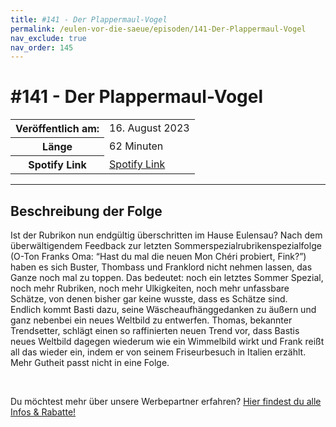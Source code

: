 ```yaml
---
title: #141 - Der Plappermaul-Vogel
permalink: /eulen-vor-die-saeue/episoden/141-Der-Plappermaul-Vogel
nav_exclude: true
nav_order: 145
---
```


# #141 - Der Plappermaul-Vogel
<table class="resp-table dcf-table dcf-table-responsive dcf-table-bordered dcf-table-striped dcf-w-100%">
                    <tbody>
                        <tr>
                            <th scope="row">Veröffentlich am:</th>
                            <td data-label="Veröffentlich am:">16. August 2023</td>
                        </tr>
                        <tr>
                            <th scope="row">Länge </th>
                            <td data-label="Länge ">62 Minuten</td>
                        </tr><tr>
                                <th scope="row">Spotify Link</th>
                                <td data-label="Spotify Link"><a href="https://open.spotify.com/episode/7Ma3HElR6S7ibjx3owGV4W">Spotify Link</a></td>
                            </tr></tbody>
                </table>

***

## Beschreibung der Folge

<div>
<p>Ist der Rubrikon nun endgültig überschritten im Hause Eulensau? Nach dem überwältigendem Feedback zur letzten Sommerspezialrubrikenspezialfolge (O-Ton Franks Oma: “Hast du mal die neuen Mon Chéri probiert, Fink?”) haben es sich Buster, Thombass und Franklord nicht nehmen lassen, das Ganze noch mal zu toppen. Das bedeutet: noch ein letztes Sommer Spezial, noch mehr Rubriken, noch mehr Ulkigkeiten, noch mehr unfassbare Schätze, von denen bisher gar keine wusste, dass es Schätze sind.<br/>Endlich kommt Basti dazu, seine Wäscheaufhänggedanken zu äußern und ganz nebenbei ein neues Weltbild zu entwerfen. Thomas, bekannter Trendsetter, schlägt einen so raffinierten neuen Trend vor, dass Bastis neues Weltbild dagegen wiederum wie ein Wimmelbild wirkt und Frank reißt all das wieder ein, indem er von seinem Friseurbesuch in Italien erzählt. Mehr Gutheit passt nicht in eine Folge.</p><br/><p>Du möchtest mehr über unsere Werbepartner erfahren? <a href="https://linktr.ee/EulenvordieSaeue" rel="nofollow">Hier findest du alle Infos &amp; Rabatte!</a></p>  
</div>

